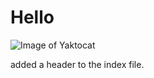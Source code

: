 # Hello
![Image of Yaktocat](https://octodex.github.com/images/yaktocat.png)





















added a header to the index file.
